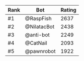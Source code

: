 Rank|Bot|Rating
---|---|---
#1|@RaspFish|2637
#2|@NilatacBot|2438
#3|@anti-bot|2249
#4|@CatNail|2093
#5|@pawnrobot|1922
